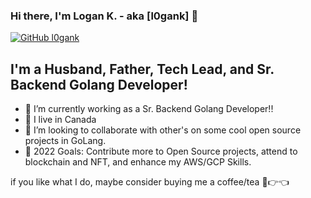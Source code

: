 ### Hi there, I'm Logan K. - aka [l0gank] 👋

[![GitHub l0gank](https://img.shields.io/github/followers/l0gank?label=follow&style=social)](https://github.com/l0gank)

## I'm a Husband, Father, Tech Lead, and Sr. Backend Golang Developer!
- 🔭 I’m currently working as a Sr. Backend Golang Developer!!
- 🌱 I live in Canada
- 👯 I’m looking to collaborate with other's on some cool open source projects in GoLang.
- 🥅 2022 Goals: Contribute more to Open Source projects, attend to blockchain and NFT, and enhance my AWS/GCP Skills.

if you like what I do, maybe consider buying me a coffee/tea 🥺👉👈
